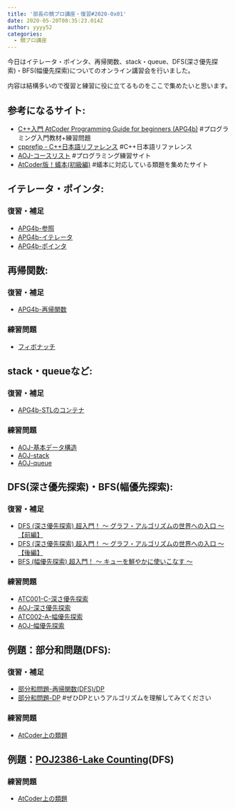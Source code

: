```yaml
---
title: '部長の競プロ講座・復習#2020-0x01'
date: 2020-05-20T08:35:23.014Z
author: yyyy52
categories:
  - 競プロ講座
---
```

今日はイテレータ・ポインタ、再帰関数、stack・queue、DFS(深さ優先探索)・BFS(幅優先探索)についてのオンライン講習会を行いました。  

<!--more-->

内容は結構多いので復習と練習に役に立てるものをここで集めたいと思います。  

## 参考になるサイト:
- [C++入門 AtCoder Programming Guide for beginners (APG4b)](https://atcoder.jp/contests/APG4b) #プログラミング入門教材+練習問題
- [cpprefjp - C++日本語リファレンス](https://cpprefjp.github.io/) #C++日本語リファレンス
- [AOJ-コースリスト](https://onlinejudge.u-aizu.ac.jp/courses/list) #プログラミング練習サイト
- [AtCoder版！蟻本(初級編)](https://qiita.com/drken/items/e77685614f3c6bf86f44) #蟻本に対応している類題を集めたサイト

## イテレータ・ポインタ:
### 復習・補足
- [APG4b-参照](https://atcoder.jp/contests/APG4b/tasks/APG4b_u)
- [APG4b-イテレータ](https://atcoder.jp/contests/APG4b/tasks/APG4b_ai)
- [APG4b-ポインタ](https://atcoder.jp/contests/APG4b/tasks/APG4b_aj)

## 再帰関数:
### 復習・補足
- [APG4b-再帰関数](https://atcoder.jp/contests/APG4b/tasks/APG4b_v)
### 練習問題
- [フィボナッチ](http://judge.u-aizu.ac.jp/onlinejudge/description.jsp?id=ALDS1_10_A&lang=ja)

## stack・queueなど:
### 復習・補足
- [APG4b-STLのコンテナ](https://atcoder.jp/contests/APG4b/tasks/APG4b_aa)  

### 練習問題
- [AOJ-基本データ構造](https://onlinejudge.u-aizu.ac.jp/courses/lesson/8/ITP2/2)
- [AOJ-stack](https://onlinejudge.u-aizu.ac.jp/courses/lesson/1/ALDS1/all/ALDS1_3_A)
- [AOJ-queue](https://onlinejudge.u-aizu.ac.jp/courses/lesson/1/ALDS1/all/ALDS1_3_B)

## DFS(深さ優先探索)・BFS(幅優先探索):
### 復習・補足
- [DFS (深さ優先探索) 超入門！ 〜 グラフ・アルゴリズムの世界への入口 〜【前編】](https://qiita.com/drken/items/4a7869c5e304883f539b)
- [DFS (深さ優先探索) 超入門！ 〜 グラフ・アルゴリズムの世界への入口 〜【後編】](https://qiita.com/drken/items/a803d4fc4a727e02f7ba)
- [BFS (幅優先探索) 超入門！ 〜 キューを鮮やかに使いこなす 〜](https://qiita.com/drken/items/996d80bcae64649a6580)

### 練習問題
- [ATC001-C-深さ優先探索](https://atcoder.jp/contests/atc001/tasks/dfs_a)
- [AOJ-深さ優先探索](https://onlinejudge.u-aizu.ac.jp/courses/lesson/1/ALDS1/11/ALDS1_11_B)
- [ATC002-A-幅優先探索](https://atcoder.jp/contests/atc002/tasks/abc007_3)
- [AOJ-幅優先探索](https://onlinejudge.u-aizu.ac.jp/courses/lesson/1/ALDS1/11/ALDS1_11_C)

## 例題：部分和問題(DFS):
### 復習・補足
- [部分和問題-再帰関数(DFS)/DP](https://qiita.com/drken/items/23a4f604fa3f505dd5ad#3-1-%E9%83%A8%E5%88%86%E5%92%8C%E5%95%8F%E9%A1%8C)
- [部分和問題-DP](https://qiita.com/drken/items/a5e6fe22863b7992efdb#%E5%95%8F%E9%A1%8C-3%E9%83%A8%E5%88%86%E5%92%8C%E5%95%8F%E9%A1%8C) #ぜひDPというアルゴリズムを理解してみてください

### 練習問題
- [AtCoder上の類題](https://qiita.com/drken/items/e77685614f3c6bf86f44#%E4%BE%8B%E9%A1%8C-2-1-1%E9%83%A8%E5%88%86%E5%92%8C%E5%95%8F%E9%A1%8C)

## 例題：[POJ2386-Lake Counting](http://poj.org/problem?id=2386)(DFS)

### 練習問題
- [AtCoder上の類題](https://qiita.com/drken/items/e77685614f3c6bf86f44#%E4%BE%8B%E9%A1%8C-2-1-2lake-counting-poj-no2386)
